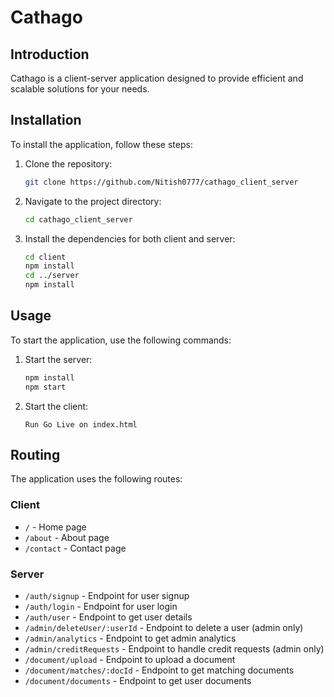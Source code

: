 # Cathago

## Introduction

Cathago is a client-server application designed to provide efficient and scalable solutions for your needs.

## Installation

To install the application, follow these steps:

1. Clone the repository:
   ```sh
   git clone https://github.com/Nitish0777/cathago_client_server
   ```
2. Navigate to the project directory:
   ```sh
   cd cathago_client_server
   ```
3. Install the dependencies for both client and server:
   ```sh
   cd client
   npm install
   cd ../server
   npm install
   ```

## Usage

To start the application, use the following commands:

1. Start the server:
   ```sh
   npm install
   npm start
   ```
2. Start the client:

   ```
   Run Go Live on index.html

   ```

## Routing

The application uses the following routes:

### Client

- `/` - Home page
- `/about` - About page
- `/contact` - Contact page

### Server

- `/auth/signup` - Endpoint for user signup
- `/auth/login` - Endpoint for user login
- `/auth/user` - Endpoint to get user details
- `/admin/deleteUser/:userId` - Endpoint to delete a user (admin only)
- `/admin/analytics` - Endpoint to get admin analytics
- `/admin/creditRequests` - Endpoint to handle credit requests (admin only)
- `/document/upload` - Endpoint to upload a document
- `/document/matches/:docId` - Endpoint to get matching documents
- `/document/documents` - Endpoint to get user documents
